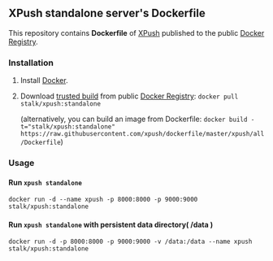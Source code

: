 ## XPush standalone server's Dockerfile


This repository contains **Dockerfile** of [XPush](https://github.com/xpush/node-xpush/dockerfile/) published to the public [Docker Registry](https://registry.hub.docker.com/).


### Installation

1. Install [Docker](https://www.docker.io/).

2. Download [trusted build](https://registry.hub.docker.com/u/stalk/xpush/) from public [Docker Registry](https://registry.hub.docker.com/): `docker pull stalk/xpush:standalone`

   (alternatively, you can build an image from Dockerfile: `docker build -t="stalk/xpush:standalone" https://raw.githubusercontent.com/xpush/dockerfile/master/xpush/all/Dockerfile`)


### Usage

#### Run `xpush standalone`

    docker run -d --name xpush -p 8000:8000 -p 9000:9000 stalk/xpush:standalone

#### Run `xpush standalone` with persistent data directory( /data )

    docker run -d -p 8000:8000 -p 9000:9000 -v /data:/data --name xpush stalk/xpush:standalone